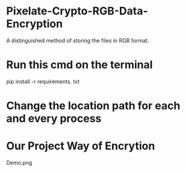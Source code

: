# Pixelate-Crypto-RGB-Data-Encryption
A distinguished method of storing the files in RGB format. 

# Run this cmd on the terminal
pip install -r requirements. txt

# Change the location path for each and every process 
# Our Project Way of Encrytion
Demo.png
